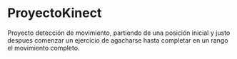 ProyectoKinect
==============
Proyecto detección de movimiento, partiendo de una posición inicial y justo despues comenzar un ejercicio
de agacharse hasta completar en un rango el movimiento completo.
